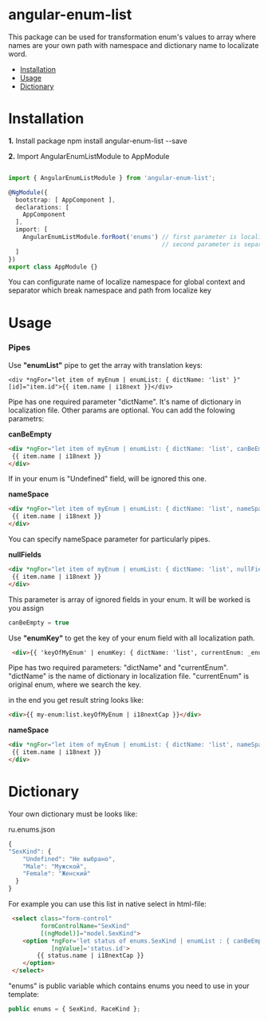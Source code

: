 # angular-enum-list

This package can be used for transformation enum's values to array where names are your own path with namespace and dictionary name to localizate word.



 - [Installation](#installation)
 - [Usage](#usage)
 - [Dictionary](#dictionary)
 
 
# Installation

**1.** Install package
    npm install angular-enum-list --save
    

**2.** Import AngularEnumListModule to AppModule

```typescript

import { AngularEnumListModule } from 'angular-enum-list';

@NgModule({
  bootstrap: [ AppComponent ],
  declarations: [   
    AppComponent
  ],
  import: [
    AngularEnumListModule.forRoot('enums') // first parameter is localization namespace name,
                                           // second parameter is separator, default ':'
  ]
})
export class AppModule {}

```

You can configurate name of localize namespace for global context and separator which break namespace and path from localize key



# Usage

### Pipes

Use **"enumList"** pipe to get the array with translation keys:

    <div *ngFor="let item of myEnum | enumList: { dictName: 'list' }" [id]="item.id">{{ item.name | i18next }}</div>
    
Pipe has one required parameter "dictName". It's name of dictionary in localization file.
Other params are optional. You can add the folowing parametrs:

**canBeEmpty**
```html
<div *ngFor="let item of myEnum | enumList: { dictName: 'list', canBeEmpty: true }" [id]="item.id">
 {{ item.name | i18next }}
</div>
```

If in your enum is "Undefined" field, will be ignored this one.

**nameSpace**
```html
<div *ngFor="let item of myEnum | enumList: { dictName: 'list', nameSpace: 'my-favorite-enums' }" [id]="item.id">
 {{ item.name | i18next }}
</div>
```

You can specify nameSpace parameter for particularly pipes.

**nullFields**
```html
<div *ngFor="let item of myEnum | enumList: { dictName: 'list', nullFields: ['Unknown', 'Undefined'], canBeEmpty: false }" [id]="item.id">
 {{ item.name | i18next }}
</div>
```

This parameter is array of ignored fields in your enum. It will be worked is you assign 
```typescript
canBeEmpty = true
```


Use **"enumKey"** to get the key of your enum field with all localization path.

```html
 <div>{{ 'keyOfMyEnum' | enumKey: { dictName: 'list', currentEnum: _enums.myEnum, nameSpace: "my-enums"} | i18nextCap}}</div>
```

Pipe has  two required parameters: "dictName" and "currentEnum".
"dictName" is the name of dictionary in localization file.
"currentEnum" is original enum, where we search the key.

in the end you get result string looks like:
```html
<div>{{ my-enum:list.keyOfMyEnum | i18nextCap }}</div>
```


**nameSpace**
```html
<div *ngFor="let item of myEnum | enumList: { dictName: 'list', nameSpace: 'my-favorite-enums' }" [id]="item.id">
 {{ item.name | i18next }}
</div>
```


# Dictionary

Your own dictionary must be looks like:

ru.enums.json

```typescript
{
"SexKind": {
    "Undefined": "Не выбрано",
    "Male": "Мужской",
    "Female": "Женский"
  }
}
```
 
 For example you can use this list in native select in html-file:
```html
 <select class="form-control" 
         formControlName="SexKind" 
         [(ngModel)]="model.SexKind">
    <option *ngFor='let status of enums.SexKind | enumList : { canBeEmpty: false, dictName: "SexKind" }'
            [ngValue]='status.id'>
        {{ status.name | i18nextCap }}
    </option>
 </select>
```
"enums" is public variable which contains enums you need to use in your template:

```typescript 
public enums = { SexKind, RaceKind };
```
